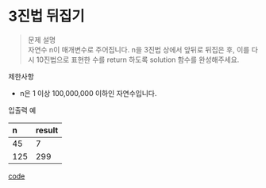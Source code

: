 # 3진법 뒤집기

>문제 설명<br>
자연수 n이 매개변수로 주어집니다. n을 3진법 상에서 앞뒤로 뒤집은 후, 이를 다시 10진법으로 표현한 수를 return 하도록 solution 함수를 완성해주세요.

제한사항
- n은 1 이상 100,000,000 이하인 자연수입니다.

입출력 예

| n | result |
| :----------------- | :-----------  | 
| 45 | 7 | 
| 125 | 299 | 

[code]()